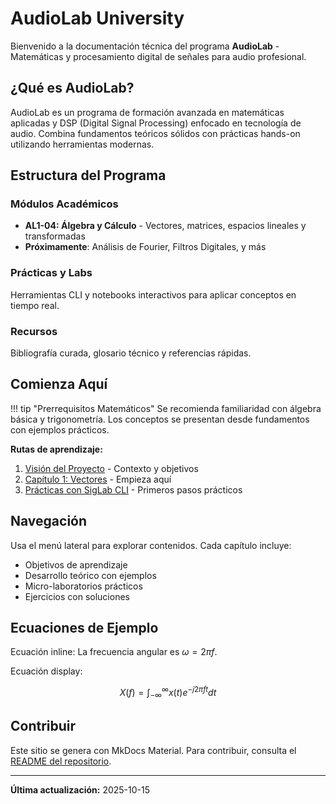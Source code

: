 # AudioLab University

Bienvenido a la documentación técnica del programa **AudioLab** - Matemáticas y procesamiento digital de señales para audio profesional.

## ¿Qué es AudioLab?

AudioLab es un programa de formación avanzada en matemáticas aplicadas y DSP (Digital Signal Processing) enfocado en tecnología de audio. Combina fundamentos teóricos sólidos con prácticas hands-on utilizando herramientas modernas.

## Estructura del Programa

### Módulos Académicos

- **AL1-04: Álgebra y Cálculo** - Vectores, matrices, espacios lineales y transformadas
- **Próximamente**: Análisis de Fourier, Filtros Digitales, y más

### Prácticas y Labs

Herramientas CLI y notebooks interactivos para aplicar conceptos en tiempo real.

### Recursos

Bibliografía curada, glosario técnico y referencias rápidas.

## Comienza Aquí

!!! tip "Prerrequisitos Matemáticos"
    Se recomienda familiaridad con álgebra básica y trigonometría. Los conceptos se presentan desde fundamentos con ejemplos prácticos.

**Rutas de aprendizaje:**

1. [Visión del Proyecto](00_about/vision.md) - Contexto y objetivos
2. [Capítulo 1: Vectores](01_programa/AL1-04_algebra_calculo/cap01_vectores.md) - Empieza aquí
3. [Prácticas con SigLab CLI](02_practicas/siglab_cli.md) - Primeros pasos prácticos

## Navegación

Usa el menú lateral para explorar contenidos. Cada capítulo incluye:

- Objetivos de aprendizaje
- Desarrollo teórico con ejemplos
- Micro-laboratorios prácticos
- Ejercicios con soluciones

## Ecuaciones de Ejemplo

Ecuación inline: La frecuencia angular es $\omega = 2\pi f$.

Ecuación display:

$$
X(f) = \int_{-\infty}^{\infty} x(t) e^{-j2\pi ft} dt
$$

## Contribuir

Este sitio se genera con MkDocs Material. Para contribuir, consulta el [README del repositorio](https://github.com/audiolab-university/audiolab-university).

---

**Última actualización:** 2025-10-15
